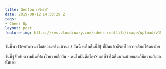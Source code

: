```yaml
---
title: Gentoo เสร็จยัง?
date: 2019-08-12 14:38:29 Z
tags:
- Cheer Up
layout: post
feature-img: https://res.cloudinary.com/sdees-reallife/image/upload/v1555658919/sample_feature_img.png
---
```


วันนี้พา Gentoo มาใกล้ความจริงแล้วนะ / วันนี้ (หรือคืนนี้สิ) ที่ฝันแล้วก็ร้องโวยวายเรียกให้คนช่วย

<i class="fa fa-child" style="color:plum"></i>

วันนี้รู้จักกับความฝันที่ร้องโวยวายอีกวัน - คนในฝันคือใคร? แต่ที่จำได้คืนนอนน้อยและก็มีความกังวลนั่นเอง
